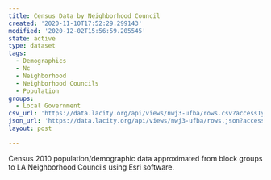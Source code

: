 ```yaml
---
title: Census Data by Neighborhood Council
created: '2020-11-10T17:52:29.299143'
modified: '2020-12-02T15:56:59.205545'
state: active
type: dataset
tags:
  - Demographics
  - Nc
  - Neighborhood
  - Neighborhood Councils
  - Population
groups:
  - Local Government
csv_url: 'https://data.lacity.org/api/views/nwj3-ufba/rows.csv?accessType=DOWNLOAD'
json_url: 'https://data.lacity.org/api/views/nwj3-ufba/rows.json?accessType=DOWNLOAD'
layout: post

---
```

Census 2010 population/demographic data approximated from block groups to LA Neighborhood Councils using Esri software.
